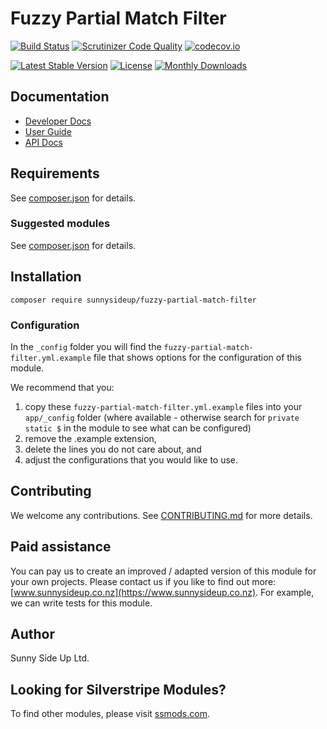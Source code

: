 # Fuzzy Partial Match Filter

[![Build Status](https://travis-ci.org/sunnysideup/silverstripe-fuzzy-partial-match-filter.svg?branch=master)](https://travis-ci.org/sunnysideup/silverstripe-fuzzy-partial-match-filter)
[![Scrutinizer Code Quality](https://scrutinizer-ci.com/g/sunnysideup/silverstripe-fuzzy-partial-match-filter/badges/quality-score.png?b=master)](https://scrutinizer-ci.com/g/sunnysideup/silverstripe-fuzzy-partial-match-filter/?branch=master)
[![codecov.io](https://codecov.io/github/sunnysideup/silverstripe-fuzzy-partial-match-filter/coverage.svg?branch=master)](https://codecov.io/github/sunnysideup/silverstripe-fuzzy-partial-match-filter?branch=master)

[![Latest Stable Version](https://poser.pugx.org/sunnysideup/fuzzy-partial-match-filter/version)](https://packagist.org/packages/sunnysideup/fuzzy-partial-match-filter)
[![License](https://poser.pugx.org/sunnysideup/fuzzy-partial-match-filter/license)](https://packagist.org/packages/sunnysideup/fuzzy-partial-match-filter)
[![Monthly Downloads](https://poser.pugx.org/sunnysideup/fuzzy-partial-match-filter/d/monthly)](https://packagist.org/packages/sunnysideup/fuzzy-partial-match-filter)

## Documentation

-   [Developer Docs](docs/en/INDEX.md)
-   [User Guide](docs/en/userguide.md)
-   [API Docs](http://docs.ssmods.com/sunnysideup/fuzzy-partial-match-filter/classes.xhtml)

## Requirements

See [composer.json](composer.json) for details.

### Suggested modules

See [composer.json](composer.json) for details.

## Installation

```shell
composer require sunnysideup/fuzzy-partial-match-filter
```

### Configuration

In the `_config` folder you will find the `fuzzy-partial-match-filter.yml.example`
file that shows options for the configuration of this module.

We recommend that you:

1. copy these `fuzzy-partial-match-filter.yml.example` files into your
   `app/_config` folder (where available - otherwise search for `private static $` in the module to see what can be configured)
2. remove the .example extension,
3. delete the lines you do not care about, and
4. adjust the configurations that you would like to use.

## Contributing

We welcome any contributions.
See [CONTRIBUTING.md](CONTRIBUTING.md) for more details.

## Paid assistance

You can pay us to create an improved / adapted version of this module for your own projects.
Please contact us if you like to find out more: [www.sunnysideup.co.nz](https://www.sunnysideup.co.nz).
For example, we can write tests for this module.

## Author

Sunny Side Up Ltd.

## Looking for Silverstripe Modules?

To find other modules, please visit [ssmods.com](https://ssmods.com/).
